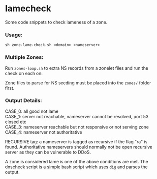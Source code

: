 # lamecheck

Some code snippets to check lameness of a zone.

### Usage:

 ``sh zone-lame-check.sh <domain> <nameserver>``

### Multiple Zones:

Run `zones-loop.sh` to extra NS records from a zonelet files and run the check on each on.

Zone files to parse for NS seeding must be placed into the `zones/` folder first.

### Output Details:

CASE_0: all good not lame  
CASE_1: server not reachable, nameserver cannot be resolved, port 53 closed etc  
CASE_3: nameserver reachable but not responsive or not serving zone  
CASE_4: nameserver not authoritative  

RECURSIVE tag: a nameserver is tagged as recursive if the flag "ra" is found. Authoritative nameservers should normally not be open recursive server as they can be vulnerable to DDoS.

A zone is considered lame is one of the above conditions are met. The dnscheck script is a simple bash script which uses `dig` and parses the output.
